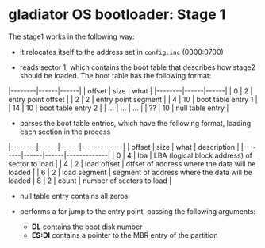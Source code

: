 # gladiator OS bootloader: Stage 1

The stage1 works in the following way:

* it relocates itself to the address set in `config.inc` (0000:0700)

* reads sector 1, which contains the boot table that describes how stage2 should be loaded. The boot table has the following format:

|--------|------|------|
| offset | size | what |
|--------|------|------|
| 0 | 2 | entry point offset |
| 2 | 2 | entry point segment |
| 4 | 10 | boot table entry 1 |
| 14 | 10 | boot table entry 2 |
| ... | ... | ... |
| ?? | 10 | null table entry |

* parses the boot table entries, which have the following format, loading each section in the process

|--------|------|------|-------------|
| offset | size | what | description |
|--------|------|------|-------------|
| 0 | 4 | lba | LBA (logical block address) of sector to load |
| 4 | 2 | load offset | offset of address where the data will be loaded |
| 6 | 2 | load segment | segment of address where the data will be loaded
| 8 | 2 | count | number of sectors to load |

* null table entry contains all zeros

* performs a far jump to the entry point, passing the following arguments:

    * **DL** contains the boot disk number
    * **ES:DI** contains a pointer to the MBR entry of the partition